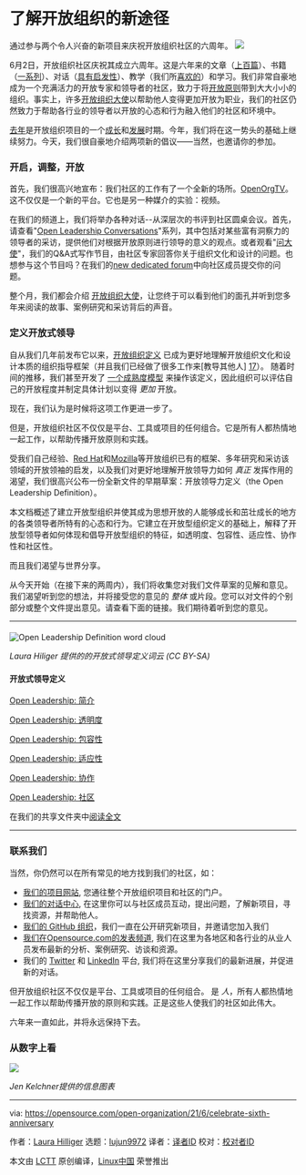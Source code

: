 [#]: subject: (New ways to learn about open organizations)
[#]: via: (https://opensource.com/open-organization/21/6/celebrate-sixth-anniversary)
[#]: author: (Laura Hilliger https://opensource.com/users/laurahilliger)
[#]: collector: (lujun9972)
[#]: translator: (MareDevi)
[#]: reviewer: ( )
[#]: publisher: ( )
[#]: url: ( )

了解开放组织的新途径
======
通过参与两个令人兴奋的新项目来庆祝开放组织社区的六周年。
![][1]

6月2日，开放组织社区庆祝其成立六周年。这是六年来的文章（[上百篇][2]）、书籍（[一系列][3]）、对话（[具有启发性][4]）、教学（我们所[喜欢的][5]）和学习。我们非常自豪地成为一个充满活力的开放专家和领导者的社区，致力于将[开放原则][6]带到大大小小的组织。事实上，许多[开放组织大使][7]以帮助他人变得更加开放为职业，我们的社区仍然致力于帮助各行业的领导者以开放的心态和行为融入他们的社区和环境中。

[去年][8]是开放组织项目的一个[成长][9]和[发展][10]时期。今年，我们将在这一势头的基础上继续努力。今天，我们很自豪地介绍两项新的倡议——当然，也邀请你的参加。

### 开启，调整，开放

首先，我们很高兴地宣布：我们社区的工作有了一个全新的场所。[OpenOrgTV][11]。这不仅仅是一个新的平台。它也是另一种媒介的实验：视频。

在我们的频道上，我们将举办各种对话--从深层次的书评到社区圆桌会议。首先，请查看"[Open Leadership Conversations][12]"系列，其中包括对某些富有洞察力的领导者的采访，提供他们对根据开放原则进行领导的意义的观点。或者观看"[问大使][13]"，我们的Q&amp;A式写作节目，由社区专家回答你关于组织文化和设计的问题。也想参与这个节目吗？在我们的[new dedicated forum][14]中向社区成员提交你的问题。

整个月，我们都会介绍 [开放组织大使][15]，让您终于可以看到他们的面孔并听到您多年来阅读的故事、案例研究和采访背后的声音。

### 定义开放式领导

自从我们几年前发布它以来，[开放组织定义][16] 已成为更好地理解开放组织文化和设计本质的组织指导框架（并且我们已经做了很多工作来[教导其他人] [17]）。 随着时间的推移，我们甚至开发了 [一个成熟度模型][18] 来操作该定义，因此组织可以评估自己的开放程度并制定具体计划以变得 _更加_ 开放。

现在，我们认为是时候将这项工作更进一步了。

但是，开放组织社区不仅仅是平台、工具或项目的任何组合。它是所有人都热情地一起工作，以帮助传播开放原则和实践。

受我们自己经验、[Red Hat][19]和[Mozilla][20]等开放组织已有的框架、多年研究和采访该领域的开放领袖的启发，以及我们对更好地理解开放领导力如何 _真正_ 发挥作用的渴望，我们很高兴公布一份全新文件的早期草案：开放领导力定义（the Open Leadership Definition）。

本文档概述了建立开放型组织并使其成为思想开放的人能够成长和茁壮成长的地方的各类领导者所特有的心态和行为。它建立在开放型组织定义的基础上，解释了开放型领导者如何体现和倡导开放型组织的特征，如透明度、包容性、适应性、协作性和社区性。

而且我们渴望与世界分享。  

从今天开始（在接下来的两周内），我们将收集您对我们文件草案的见解和意见。我们渴望听到您的想法，并将接受您的意见的 _整体_ 或片段。您可以对文件的个别部分或整个文件提出意见。请查看下面的链接。我们期待着听到您的意见。

* * *

####

![Open Leadership Definition word cloud][21]

_Laura Hiliger 提供的的开放式领导定义词云 (CC BY-SA)_

#### 开放式领导定义

[Open Leadership: 简介][22]

[Open Leadership: 透明度][23]

[Open Leadership: 包容性][24]

[Open Leadership: 适应性][25]

[Open Leadership: 协作][26]

[Open Leadership: 社区][27]

在我们的共享文件夹中[阅读全文][28]
* * *

### 联系我们

当然，你仍然可以在所有常见的地方找到我们的社区，如：

  * [我们的项目网站][29], 您通往整个开放组织项目和社区的门户。
  * [我们的对话中心][4], 在这里你可以与社区成员互动，提出问题，了解新项目，寻找资源，并帮助他人。
  * [我们的 GitHub 组织][30]，我们一直在公开研究新项目，并邀请您加入我们
  * [我们在Opensource.com的发表频道][2], 我们在这里为各地区和各行业的从业人员发布最新的分析、案例研究、访谈和资源。
  * 我们的 [Twitter][31] 和 [LinkedIn][32] 平台, 我们将在这里分享我们的最新进展，并促进新的对话。



但开放组织社区不仅仅是平台、工具或项目的任何组合。 是 _人_，所有人都热情地一起工作以帮助传播开放的原则和实践。正是这些人使我们的社区如此伟大。

六年来一直如此，并将永远保持下去。

### 从数字上看

![][33]

_Jen Kelchner提供的信息图表_

--------------------------------------------------------------------------------

via: https://opensource.com/open-organization/21/6/celebrate-sixth-anniversary

作者：[Laura Hilliger][a]
选题：[lujun9972][b]
译者：[译者ID](https://github.com/译者ID)
校对：[校对者ID](https://github.com/校对者ID)

本文由 [LCTT](https://github.com/LCTT/TranslateProject) 原创编译，[Linux中国](https://linux.cn/) 荣誉推出

[a]: https://opensource.com/users/laurahilliger
[b]: https://github.com/lujun9972
[1]: https://opensource.com/sites/default/files/styles/image-full-size/public/lead-images/openorg_sixth_anniversary.png?itok=3RWyEk5S
[2]: https://opensource.com/open-organization
[3]: https://theopenorganization.org/books
[4]: https://www.theopenorganization.community/
[5]: https://www.youtube.com/watch?v=Snf6vICDbzw&list=PLLIYDJHuxOkaPEH76mIJe-HHplsiSAVej
[6]: https://theopenorganization.org/definition
[7]: https://theopenorganization.org/about
[8]: https://opensource.com/open-organization/20/6/scaling-energetic-community
[9]: https://opensource.com/open-organization/20/7/evolving-project-governance
[10]: https://opensource.com/open-organization/20/8/open-community-rebrands
[11]: http://theopenorganization.tv
[12]: https://www.youtube.com/watch?v=07YBs0ss9rU&list=PLLIYDJHuxOkYDTLbKRjcd9THTFtpnK8lh
[13]: https://www.youtube.com/watch?v=ukkZMYqRuUQ&list=PLLIYDJHuxOkY1gDbOFLDxGxwwmxeOATrI
[14]: https://www.theopenorganization.community/c/ask-community/19
[15]: http://theopenorganization.org/roster/
[16]: https://theopenorganization.org/definition/
[17]: https://youtu.be/NYngFYGgxro
[18]: https://github.com/open-organization/open-org-maturity-model
[19]: https://github.com/red-hat-people-team/red-hat-multiplier
[20]: https://mozilla.github.io/open-leadership-framework/framework/#the-open-leadership-framework
[21]: https://opensource.com/sites/default/files/images/open-org/open_leadership_word_cloud.png (Open Leadership Definition word cloud)
[22]: https://docs.google.com/document/d/1blmf94ED_p4BHGv0luU_XrU26aF7tCzV6WTmh_v-PDY/edit?usp=sharing
[23]: https://docs.google.com/document/d/14ssBBL0h2vxU0WZoMnWs6eo_8oRfJhnAr5yr-fAiLGU/edit?usp=sharing
[24]: https://docs.google.com/document/d/1lRutADes5E0mcwtc6GR_Qw06PuJLc9-wUK5W1Gcf_BA/edit?usp=sharing
[25]: https://docs.google.com/document/d/1RcwWTpkT42bgkf6EPiECt8LyAJ1XZjNGhzk0cQuBB7c/edit?usp=sharing
[26]: https://docs.google.com/document/d/1hTvnpqQkOc76-0UJbV6tAvRxOE--bdt96mqGmAKGqiI/edit?usp=sharing
[27]: https://docs.google.com/document/d/1Zl1smi-4jDZNNWd0oNY8qRH-GDi9q5VfvgyZ7YLkvm4/edit?usp=sharing
[28]: https://drive.google.com/drive/folders/1e1N_0p5lJEwAo_s6hQ3OK0KaJIfc7fgF?usp=sharing
[29]: http://theopenorganization.org/
[30]: https://github.com/open-organization
[31]: https://twitter.com/openorgproject
[32]: https://www.linkedin.com/company/the-open-organization/
[33]: https://opensource.com/sites/default/files/images/open-org/openorgproject_6_anniversary_stats.png

